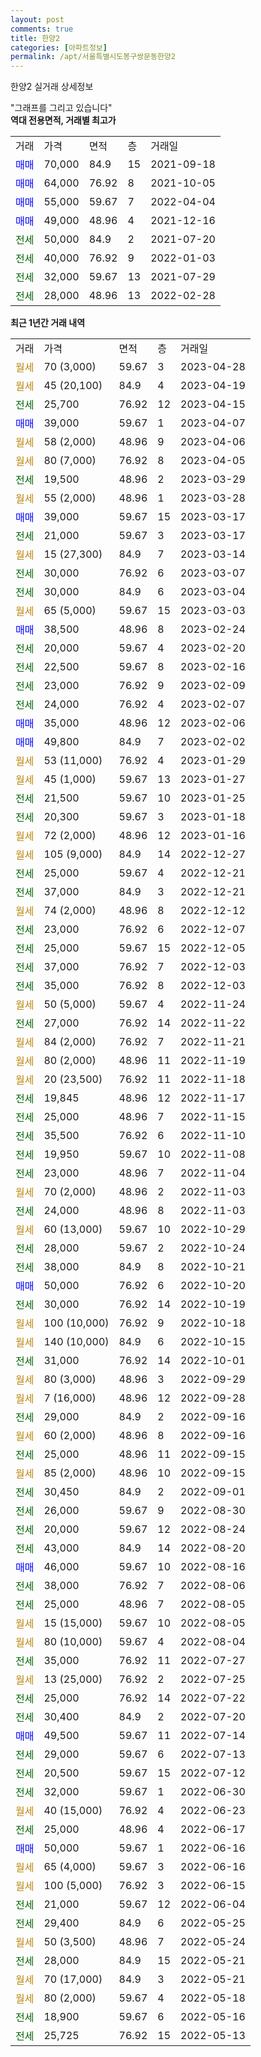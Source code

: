 ```yaml
---
layout: post
comments: true
title: 한양2
categories: [아파트정보]
permalink: /apt/서울특별시도봉구쌍문동한양2
---
```


한양2 실거래 상세정보

<script type="text/javascript">
  google.charts.load('current', {'packages':['line', 'corechart']});
  google.charts.setOnLoadCallback(drawChart);

  function drawChart() {
    var data = new google.visualization.DataTable();
    data.addColumn('date', '거래일');
    data.addColumn('number', "매매");
    data.addColumn('number', "전세");
    data.addColumn('number', "전매");

    data.addRows([[new Date(Date.parse("2023-04-28")), null, null, null], [new Date(Date.parse("2023-04-19")), null, null, null], [new Date(Date.parse("2023-04-15")), null, 25700, null], [new Date(Date.parse("2023-04-07")), 39000, null, null], [new Date(Date.parse("2023-04-06")), null, null, null], [new Date(Date.parse("2023-04-05")), null, null, null], [new Date(Date.parse("2023-03-29")), null, 19500, null], [new Date(Date.parse("2023-03-28")), null, null, null], [new Date(Date.parse("2023-03-17")), 39000, null, null], [new Date(Date.parse("2023-03-17")), null, 21000, null], [new Date(Date.parse("2023-03-14")), null, null, null], [new Date(Date.parse("2023-03-07")), null, 30000, null], [new Date(Date.parse("2023-03-04")), null, 30000, null], [new Date(Date.parse("2023-03-03")), null, null, null], [new Date(Date.parse("2023-02-24")), 38500, null, null], [new Date(Date.parse("2023-02-20")), null, 20000, null], [new Date(Date.parse("2023-02-16")), null, 22500, null], [new Date(Date.parse("2023-02-09")), null, 23000, null], [new Date(Date.parse("2023-02-07")), null, 24000, null], [new Date(Date.parse("2023-02-06")), 35000, null, null], [new Date(Date.parse("2023-02-02")), 49800, null, null], [new Date(Date.parse("2023-01-29")), null, null, null], [new Date(Date.parse("2023-01-27")), null, null, null], [new Date(Date.parse("2023-01-25")), null, 21500, null], [new Date(Date.parse("2023-01-18")), null, 20300, null], [new Date(Date.parse("2023-01-16")), null, null, null], [new Date(Date.parse("2022-12-27")), null, null, null], [new Date(Date.parse("2022-12-21")), null, 25000, null], [new Date(Date.parse("2022-12-21")), null, 37000, null], [new Date(Date.parse("2022-12-12")), null, null, null], [new Date(Date.parse("2022-12-07")), null, 23000, null], [new Date(Date.parse("2022-12-05")), null, 25000, null], [new Date(Date.parse("2022-12-03")), null, 37000, null], [new Date(Date.parse("2022-12-03")), null, 35000, null], [new Date(Date.parse("2022-11-24")), null, null, null], [new Date(Date.parse("2022-11-22")), null, 27000, null], [new Date(Date.parse("2022-11-21")), null, null, null], [new Date(Date.parse("2022-11-19")), null, null, null], [new Date(Date.parse("2022-11-18")), null, null, null], [new Date(Date.parse("2022-11-17")), null, 19845, null], [new Date(Date.parse("2022-11-15")), null, 25000, null], [new Date(Date.parse("2022-11-10")), null, 35500, null], [new Date(Date.parse("2022-11-08")), null, 19950, null], [new Date(Date.parse("2022-11-04")), null, 23000, null], [new Date(Date.parse("2022-11-03")), null, null, null], [new Date(Date.parse("2022-11-03")), null, 24000, null], [new Date(Date.parse("2022-10-29")), null, null, null], [new Date(Date.parse("2022-10-24")), null, 28000, null], [new Date(Date.parse("2022-10-21")), null, 38000, null], [new Date(Date.parse("2022-10-20")), 50000, null, null], [new Date(Date.parse("2022-10-19")), null, 30000, null], [new Date(Date.parse("2022-10-18")), null, null, null], [new Date(Date.parse("2022-10-15")), null, null, null], [new Date(Date.parse("2022-10-01")), null, 31000, null], [new Date(Date.parse("2022-09-29")), null, null, null], [new Date(Date.parse("2022-09-28")), null, null, null], [new Date(Date.parse("2022-09-16")), null, 29000, null], [new Date(Date.parse("2022-09-16")), null, null, null], [new Date(Date.parse("2022-09-15")), null, 25000, null], [new Date(Date.parse("2022-09-15")), null, null, null], [new Date(Date.parse("2022-09-01")), null, 30450, null], [new Date(Date.parse("2022-08-30")), null, 26000, null], [new Date(Date.parse("2022-08-24")), null, 20000, null], [new Date(Date.parse("2022-08-20")), null, 43000, null], [new Date(Date.parse("2022-08-16")), 46000, null, null], [new Date(Date.parse("2022-08-06")), null, 38000, null], [new Date(Date.parse("2022-08-05")), null, 25000, null], [new Date(Date.parse("2022-08-05")), null, null, null], [new Date(Date.parse("2022-08-04")), null, null, null], [new Date(Date.parse("2022-07-27")), null, 35000, null], [new Date(Date.parse("2022-07-25")), null, null, null], [new Date(Date.parse("2022-07-22")), null, 25000, null], [new Date(Date.parse("2022-07-20")), null, 30400, null], [new Date(Date.parse("2022-07-14")), 49500, null, null], [new Date(Date.parse("2022-07-13")), null, 29000, null], [new Date(Date.parse("2022-07-12")), null, 20500, null], [new Date(Date.parse("2022-06-30")), null, 32000, null], [new Date(Date.parse("2022-06-23")), null, null, null], [new Date(Date.parse("2022-06-17")), null, 25000, null], [new Date(Date.parse("2022-06-16")), 50000, null, null], [new Date(Date.parse("2022-06-16")), null, null, null], [new Date(Date.parse("2022-06-15")), null, null, null], [new Date(Date.parse("2022-06-04")), null, 21000, null], [new Date(Date.parse("2022-05-25")), null, 29400, null], [new Date(Date.parse("2022-05-24")), null, null, null], [new Date(Date.parse("2022-05-21")), null, 28000, null], [new Date(Date.parse("2022-05-21")), null, null, null], [new Date(Date.parse("2022-05-18")), null, null, null], [new Date(Date.parse("2022-05-16")), null, 18900, null], [new Date(Date.parse("2022-05-13")), null, 25725, null]]);

    var options = {
      hAxis: {
        format: 'yyyy/MM/dd'
      },    
      lineWidth: 0,
      pointsVisible: true,    
      title: '최근 1년간 유형별 실거래가 분포',
      legend: { position: 'bottom' }
    };

    var formatter = new google.visualization.NumberFormat({pattern:'###,###'} );
    formatter.format(data, 1);
    formatter.format(data, 2);
    
    setTimeout(function() {
        var chart = new google.visualization.LineChart(document.getElementById('columnchart_material'));
        chart.draw(data, (options));
        document.getElementById('loading').style.display = 'none';
    }, 200);
  }
</script>


<div id="loading" style="z-index:20; display: block; margin-left: 0px">"그래프를 그리고 있습니다"</div>
<div id="columnchart_material" style="width: 95%; margin-left: 0px; display: block"></div>
<!-- contents start -->
<b>역대 전용면적, 거래별 최고가</b>
<table class="sortable">
    <tr>
      <td>거래</td>
      <td>가격</td>
      <td>면적</td>
      <td>층</td>
      <td>거래일</td>
    </tr>
        <tr>
          <td><a style="color: blue">매매</a></td>
          <td>70,000</td>
          <td>84.9</td>
          <td>15</td>
          <td>2021-09-18</td>
        </tr>            <tr>
          <td><a style="color: blue">매매</a></td>
          <td>64,000</td>
          <td>76.92</td>
          <td>8</td>
          <td>2021-10-05</td>
        </tr>            <tr>
          <td><a style="color: blue">매매</a></td>
          <td>55,000</td>
          <td>59.67</td>
          <td>7</td>
          <td>2022-04-04</td>
        </tr>            <tr>
          <td><a style="color: blue">매매</a></td>
          <td>49,000</td>
          <td>48.96</td>
          <td>4</td>
          <td>2021-12-16</td>
        </tr>        
        <tr>
              <td><a style="color: darkgreen">전세</a></td>
              <td>50,000</td>
              <td>84.9</td>
              <td>2</td>
              <td>2021-07-20</td>
            </tr>            <tr>
              <td><a style="color: darkgreen">전세</a></td>
              <td>40,000</td>
              <td>76.92</td>
              <td>9</td>
              <td>2022-01-03</td>
            </tr>            <tr>
              <td><a style="color: darkgreen">전세</a></td>
              <td>32,000</td>
              <td>59.67</td>
              <td>13</td>
              <td>2021-07-29</td>
            </tr>            <tr>
              <td><a style="color: darkgreen">전세</a></td>
              <td>28,000</td>
              <td>48.96</td>
              <td>13</td>
              <td>2022-02-28</td>
            </tr>        
    
</table>

<b>최근 1년간 거래 내역</b>

<table class="sortable">
    <tr>
      <td>거래</td>
      <td>가격</td>
      <td>면적</td>
      <td>층</td>
      <td>거래일</td>
    </tr>
    <tr>
      <td><a style="color: darkgoldenrod">월세</a></td>
      <td>70 (3,000)</td>
      <td>59.67</td>
      <td>3</td>
      <td>2023-04-28</td>
    </tr>          <tr>
      <td><a style="color: darkgoldenrod">월세</a></td>
      <td>45 (20,100)</td>
      <td>84.9</td>
      <td>4</td>
      <td>2023-04-19</td>
    </tr>          <tr>
      <td><a style="color: darkgreen">전세</a></td>
      <td>25,700</td>
      <td>76.92</td>
      <td>12</td>
      <td>2023-04-15</td>
    </tr>          <tr>
      <td><a style="color: blue">매매</a></td>
      <td>39,000</td>
      <td>59.67</td>
      <td>1</td>
      <td>2023-04-07</td>
    </tr>          <tr>
      <td><a style="color: darkgoldenrod">월세</a></td>
      <td>58 (2,000)</td>
      <td>48.96</td>
      <td>9</td>
      <td>2023-04-06</td>
    </tr>          <tr>
      <td><a style="color: darkgoldenrod">월세</a></td>
      <td>80 (7,000)</td>
      <td>76.92</td>
      <td>8</td>
      <td>2023-04-05</td>
    </tr>          <tr>
      <td><a style="color: darkgreen">전세</a></td>
      <td>19,500</td>
      <td>48.96</td>
      <td>2</td>
      <td>2023-03-29</td>
    </tr>          <tr>
      <td><a style="color: darkgoldenrod">월세</a></td>
      <td>55 (2,000)</td>
      <td>48.96</td>
      <td>1</td>
      <td>2023-03-28</td>
    </tr>          <tr>
      <td><a style="color: blue">매매</a></td>
      <td>39,000</td>
      <td>59.67</td>
      <td>15</td>
      <td>2023-03-17</td>
    </tr>          <tr>
      <td><a style="color: darkgreen">전세</a></td>
      <td>21,000</td>
      <td>59.67</td>
      <td>3</td>
      <td>2023-03-17</td>
    </tr>          <tr>
      <td><a style="color: darkgoldenrod">월세</a></td>
      <td>15 (27,300)</td>
      <td>84.9</td>
      <td>7</td>
      <td>2023-03-14</td>
    </tr>          <tr>
      <td><a style="color: darkgreen">전세</a></td>
      <td>30,000</td>
      <td>76.92</td>
      <td>6</td>
      <td>2023-03-07</td>
    </tr>          <tr>
      <td><a style="color: darkgreen">전세</a></td>
      <td>30,000</td>
      <td>84.9</td>
      <td>6</td>
      <td>2023-03-04</td>
    </tr>          <tr>
      <td><a style="color: darkgoldenrod">월세</a></td>
      <td>65 (5,000)</td>
      <td>59.67</td>
      <td>15</td>
      <td>2023-03-03</td>
    </tr>          <tr>
      <td><a style="color: blue">매매</a></td>
      <td>38,500</td>
      <td>48.96</td>
      <td>8</td>
      <td>2023-02-24</td>
    </tr>          <tr>
      <td><a style="color: darkgreen">전세</a></td>
      <td>20,000</td>
      <td>59.67</td>
      <td>4</td>
      <td>2023-02-20</td>
    </tr>          <tr>
      <td><a style="color: darkgreen">전세</a></td>
      <td>22,500</td>
      <td>59.67</td>
      <td>8</td>
      <td>2023-02-16</td>
    </tr>          <tr>
      <td><a style="color: darkgreen">전세</a></td>
      <td>23,000</td>
      <td>76.92</td>
      <td>9</td>
      <td>2023-02-09</td>
    </tr>          <tr>
      <td><a style="color: darkgreen">전세</a></td>
      <td>24,000</td>
      <td>76.92</td>
      <td>4</td>
      <td>2023-02-07</td>
    </tr>          <tr>
      <td><a style="color: blue">매매</a></td>
      <td>35,000</td>
      <td>48.96</td>
      <td>12</td>
      <td>2023-02-06</td>
    </tr>          <tr>
      <td><a style="color: blue">매매</a></td>
      <td>49,800</td>
      <td>84.9</td>
      <td>7</td>
      <td>2023-02-02</td>
    </tr>          <tr>
      <td><a style="color: darkgoldenrod">월세</a></td>
      <td>53 (11,000)</td>
      <td>76.92</td>
      <td>4</td>
      <td>2023-01-29</td>
    </tr>          <tr>
      <td><a style="color: darkgoldenrod">월세</a></td>
      <td>45 (1,000)</td>
      <td>59.67</td>
      <td>13</td>
      <td>2023-01-27</td>
    </tr>          <tr>
      <td><a style="color: darkgreen">전세</a></td>
      <td>21,500</td>
      <td>59.67</td>
      <td>10</td>
      <td>2023-01-25</td>
    </tr>          <tr>
      <td><a style="color: darkgreen">전세</a></td>
      <td>20,300</td>
      <td>59.67</td>
      <td>3</td>
      <td>2023-01-18</td>
    </tr>          <tr>
      <td><a style="color: darkgoldenrod">월세</a></td>
      <td>72 (2,000)</td>
      <td>48.96</td>
      <td>12</td>
      <td>2023-01-16</td>
    </tr>          <tr>
      <td><a style="color: darkgoldenrod">월세</a></td>
      <td>105 (9,000)</td>
      <td>84.9</td>
      <td>14</td>
      <td>2022-12-27</td>
    </tr>          <tr>
      <td><a style="color: darkgreen">전세</a></td>
      <td>25,000</td>
      <td>59.67</td>
      <td>4</td>
      <td>2022-12-21</td>
    </tr>          <tr>
      <td><a style="color: darkgreen">전세</a></td>
      <td>37,000</td>
      <td>84.9</td>
      <td>3</td>
      <td>2022-12-21</td>
    </tr>          <tr>
      <td><a style="color: darkgoldenrod">월세</a></td>
      <td>74 (2,000)</td>
      <td>48.96</td>
      <td>8</td>
      <td>2022-12-12</td>
    </tr>          <tr>
      <td><a style="color: darkgreen">전세</a></td>
      <td>23,000</td>
      <td>76.92</td>
      <td>6</td>
      <td>2022-12-07</td>
    </tr>          <tr>
      <td><a style="color: darkgreen">전세</a></td>
      <td>25,000</td>
      <td>59.67</td>
      <td>15</td>
      <td>2022-12-05</td>
    </tr>          <tr>
      <td><a style="color: darkgreen">전세</a></td>
      <td>37,000</td>
      <td>76.92</td>
      <td>7</td>
      <td>2022-12-03</td>
    </tr>          <tr>
      <td><a style="color: darkgreen">전세</a></td>
      <td>35,000</td>
      <td>76.92</td>
      <td>8</td>
      <td>2022-12-03</td>
    </tr>          <tr>
      <td><a style="color: darkgoldenrod">월세</a></td>
      <td>50 (5,000)</td>
      <td>59.67</td>
      <td>4</td>
      <td>2022-11-24</td>
    </tr>          <tr>
      <td><a style="color: darkgreen">전세</a></td>
      <td>27,000</td>
      <td>76.92</td>
      <td>14</td>
      <td>2022-11-22</td>
    </tr>          <tr>
      <td><a style="color: darkgoldenrod">월세</a></td>
      <td>84 (2,000)</td>
      <td>76.92</td>
      <td>7</td>
      <td>2022-11-21</td>
    </tr>          <tr>
      <td><a style="color: darkgoldenrod">월세</a></td>
      <td>80 (2,000)</td>
      <td>48.96</td>
      <td>11</td>
      <td>2022-11-19</td>
    </tr>          <tr>
      <td><a style="color: darkgoldenrod">월세</a></td>
      <td>20 (23,500)</td>
      <td>76.92</td>
      <td>11</td>
      <td>2022-11-18</td>
    </tr>          <tr>
      <td><a style="color: darkgreen">전세</a></td>
      <td>19,845</td>
      <td>48.96</td>
      <td>12</td>
      <td>2022-11-17</td>
    </tr>          <tr>
      <td><a style="color: darkgreen">전세</a></td>
      <td>25,000</td>
      <td>48.96</td>
      <td>7</td>
      <td>2022-11-15</td>
    </tr>          <tr>
      <td><a style="color: darkgreen">전세</a></td>
      <td>35,500</td>
      <td>76.92</td>
      <td>6</td>
      <td>2022-11-10</td>
    </tr>          <tr>
      <td><a style="color: darkgreen">전세</a></td>
      <td>19,950</td>
      <td>59.67</td>
      <td>10</td>
      <td>2022-11-08</td>
    </tr>          <tr>
      <td><a style="color: darkgreen">전세</a></td>
      <td>23,000</td>
      <td>48.96</td>
      <td>7</td>
      <td>2022-11-04</td>
    </tr>          <tr>
      <td><a style="color: darkgoldenrod">월세</a></td>
      <td>70 (2,000)</td>
      <td>48.96</td>
      <td>2</td>
      <td>2022-11-03</td>
    </tr>          <tr>
      <td><a style="color: darkgreen">전세</a></td>
      <td>24,000</td>
      <td>48.96</td>
      <td>8</td>
      <td>2022-11-03</td>
    </tr>          <tr>
      <td><a style="color: darkgoldenrod">월세</a></td>
      <td>60 (13,000)</td>
      <td>59.67</td>
      <td>10</td>
      <td>2022-10-29</td>
    </tr>          <tr>
      <td><a style="color: darkgreen">전세</a></td>
      <td>28,000</td>
      <td>59.67</td>
      <td>2</td>
      <td>2022-10-24</td>
    </tr>          <tr>
      <td><a style="color: darkgreen">전세</a></td>
      <td>38,000</td>
      <td>84.9</td>
      <td>8</td>
      <td>2022-10-21</td>
    </tr>          <tr>
      <td><a style="color: blue">매매</a></td>
      <td>50,000</td>
      <td>76.92</td>
      <td>6</td>
      <td>2022-10-20</td>
    </tr>          <tr>
      <td><a style="color: darkgreen">전세</a></td>
      <td>30,000</td>
      <td>76.92</td>
      <td>14</td>
      <td>2022-10-19</td>
    </tr>          <tr>
      <td><a style="color: darkgoldenrod">월세</a></td>
      <td>100 (10,000)</td>
      <td>76.92</td>
      <td>9</td>
      <td>2022-10-18</td>
    </tr>          <tr>
      <td><a style="color: darkgoldenrod">월세</a></td>
      <td>140 (10,000)</td>
      <td>84.9</td>
      <td>6</td>
      <td>2022-10-15</td>
    </tr>          <tr>
      <td><a style="color: darkgreen">전세</a></td>
      <td>31,000</td>
      <td>76.92</td>
      <td>14</td>
      <td>2022-10-01</td>
    </tr>          <tr>
      <td><a style="color: darkgoldenrod">월세</a></td>
      <td>80 (3,000)</td>
      <td>48.96</td>
      <td>3</td>
      <td>2022-09-29</td>
    </tr>          <tr>
      <td><a style="color: darkgoldenrod">월세</a></td>
      <td>7 (16,000)</td>
      <td>48.96</td>
      <td>12</td>
      <td>2022-09-28</td>
    </tr>          <tr>
      <td><a style="color: darkgreen">전세</a></td>
      <td>29,000</td>
      <td>84.9</td>
      <td>2</td>
      <td>2022-09-16</td>
    </tr>          <tr>
      <td><a style="color: darkgoldenrod">월세</a></td>
      <td>60 (2,000)</td>
      <td>48.96</td>
      <td>8</td>
      <td>2022-09-16</td>
    </tr>          <tr>
      <td><a style="color: darkgreen">전세</a></td>
      <td>25,000</td>
      <td>48.96</td>
      <td>11</td>
      <td>2022-09-15</td>
    </tr>          <tr>
      <td><a style="color: darkgoldenrod">월세</a></td>
      <td>85 (2,000)</td>
      <td>48.96</td>
      <td>10</td>
      <td>2022-09-15</td>
    </tr>          <tr>
      <td><a style="color: darkgreen">전세</a></td>
      <td>30,450</td>
      <td>84.9</td>
      <td>2</td>
      <td>2022-09-01</td>
    </tr>          <tr>
      <td><a style="color: darkgreen">전세</a></td>
      <td>26,000</td>
      <td>59.67</td>
      <td>9</td>
      <td>2022-08-30</td>
    </tr>          <tr>
      <td><a style="color: darkgreen">전세</a></td>
      <td>20,000</td>
      <td>59.67</td>
      <td>12</td>
      <td>2022-08-24</td>
    </tr>          <tr>
      <td><a style="color: darkgreen">전세</a></td>
      <td>43,000</td>
      <td>84.9</td>
      <td>14</td>
      <td>2022-08-20</td>
    </tr>          <tr>
      <td><a style="color: blue">매매</a></td>
      <td>46,000</td>
      <td>59.67</td>
      <td>10</td>
      <td>2022-08-16</td>
    </tr>          <tr>
      <td><a style="color: darkgreen">전세</a></td>
      <td>38,000</td>
      <td>76.92</td>
      <td>7</td>
      <td>2022-08-06</td>
    </tr>          <tr>
      <td><a style="color: darkgreen">전세</a></td>
      <td>25,000</td>
      <td>48.96</td>
      <td>7</td>
      <td>2022-08-05</td>
    </tr>          <tr>
      <td><a style="color: darkgoldenrod">월세</a></td>
      <td>15 (15,000)</td>
      <td>59.67</td>
      <td>10</td>
      <td>2022-08-05</td>
    </tr>          <tr>
      <td><a style="color: darkgoldenrod">월세</a></td>
      <td>80 (10,000)</td>
      <td>59.67</td>
      <td>4</td>
      <td>2022-08-04</td>
    </tr>          <tr>
      <td><a style="color: darkgreen">전세</a></td>
      <td>35,000</td>
      <td>76.92</td>
      <td>11</td>
      <td>2022-07-27</td>
    </tr>          <tr>
      <td><a style="color: darkgoldenrod">월세</a></td>
      <td>13 (25,000)</td>
      <td>76.92</td>
      <td>2</td>
      <td>2022-07-25</td>
    </tr>          <tr>
      <td><a style="color: darkgreen">전세</a></td>
      <td>25,000</td>
      <td>76.92</td>
      <td>14</td>
      <td>2022-07-22</td>
    </tr>          <tr>
      <td><a style="color: darkgreen">전세</a></td>
      <td>30,400</td>
      <td>84.9</td>
      <td>2</td>
      <td>2022-07-20</td>
    </tr>          <tr>
      <td><a style="color: blue">매매</a></td>
      <td>49,500</td>
      <td>59.67</td>
      <td>11</td>
      <td>2022-07-14</td>
    </tr>          <tr>
      <td><a style="color: darkgreen">전세</a></td>
      <td>29,000</td>
      <td>59.67</td>
      <td>6</td>
      <td>2022-07-13</td>
    </tr>          <tr>
      <td><a style="color: darkgreen">전세</a></td>
      <td>20,500</td>
      <td>59.67</td>
      <td>15</td>
      <td>2022-07-12</td>
    </tr>          <tr>
      <td><a style="color: darkgreen">전세</a></td>
      <td>32,000</td>
      <td>59.67</td>
      <td>1</td>
      <td>2022-06-30</td>
    </tr>          <tr>
      <td><a style="color: darkgoldenrod">월세</a></td>
      <td>40 (15,000)</td>
      <td>76.92</td>
      <td>4</td>
      <td>2022-06-23</td>
    </tr>          <tr>
      <td><a style="color: darkgreen">전세</a></td>
      <td>25,000</td>
      <td>48.96</td>
      <td>4</td>
      <td>2022-06-17</td>
    </tr>          <tr>
      <td><a style="color: blue">매매</a></td>
      <td>50,000</td>
      <td>59.67</td>
      <td>1</td>
      <td>2022-06-16</td>
    </tr>          <tr>
      <td><a style="color: darkgoldenrod">월세</a></td>
      <td>65 (4,000)</td>
      <td>59.67</td>
      <td>3</td>
      <td>2022-06-16</td>
    </tr>          <tr>
      <td><a style="color: darkgoldenrod">월세</a></td>
      <td>100 (5,000)</td>
      <td>76.92</td>
      <td>3</td>
      <td>2022-06-15</td>
    </tr>          <tr>
      <td><a style="color: darkgreen">전세</a></td>
      <td>21,000</td>
      <td>59.67</td>
      <td>12</td>
      <td>2022-06-04</td>
    </tr>          <tr>
      <td><a style="color: darkgreen">전세</a></td>
      <td>29,400</td>
      <td>84.9</td>
      <td>6</td>
      <td>2022-05-25</td>
    </tr>          <tr>
      <td><a style="color: darkgoldenrod">월세</a></td>
      <td>50 (3,500)</td>
      <td>48.96</td>
      <td>7</td>
      <td>2022-05-24</td>
    </tr>          <tr>
      <td><a style="color: darkgreen">전세</a></td>
      <td>28,000</td>
      <td>84.9</td>
      <td>15</td>
      <td>2022-05-21</td>
    </tr>          <tr>
      <td><a style="color: darkgoldenrod">월세</a></td>
      <td>70 (17,000)</td>
      <td>84.9</td>
      <td>3</td>
      <td>2022-05-21</td>
    </tr>          <tr>
      <td><a style="color: darkgoldenrod">월세</a></td>
      <td>80 (2,000)</td>
      <td>59.67</td>
      <td>4</td>
      <td>2022-05-18</td>
    </tr>          <tr>
      <td><a style="color: darkgreen">전세</a></td>
      <td>18,900</td>
      <td>59.67</td>
      <td>6</td>
      <td>2022-05-16</td>
    </tr>          <tr>
      <td><a style="color: darkgreen">전세</a></td>
      <td>25,725</td>
      <td>76.92</td>
      <td>15</td>
      <td>2022-05-13</td>
    </tr>      </table>
<!-- contents end -->    

